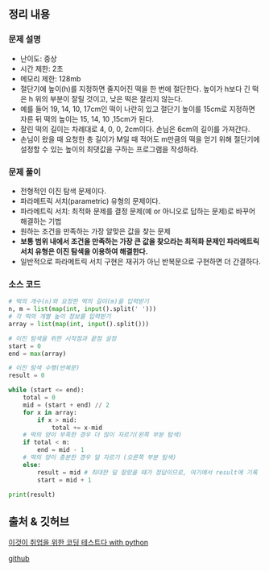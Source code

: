 ## 정리 내용
### 문제 설명
- 난이도: 중상
- 시간 제한: 2초
- 메모리 제한: 128mb
- 절단기에 높이(h)를 지정하면 줄지어진 떡을 한 번에 절단한다. 높이가 h보다 긴 떡은 h 위의 부분이 잘릴 것이고, 낮은 떡은 잘리지 않는다.
- 예를 들어 19, 14, 10, 17cm인 떡이 나란히 있고 절단기 높이를 15cm로 지정하면 자른 뒤 떡의 높이는 15, 14, 10 ,15cm가 된다.
- 잘린 떡의 길이는 차례대로 4, 0, 0, 2cm이다. 손님은 6cm의 길이를 가져간다.
- 손님이 왔을 때 요청한 총 길이가 M일 때 적어도 m만큼의 떡을 얻기 위해 절단기에 설정할 수 있는 높이의 최댓값을 구하는 프로그램을 작성하라.

### 문제 풀이
- 전형적인 이진 탐색 문제이다.
- 파라메트릭 서치(parametric) 유형의 문제이다.
- 파라메트릭 서치: 최적화 문제를 결정 문제(예 or 아니오로 답하는 문제)로 바꾸어 해결하는 기법
- 원하는 조건을 만족하는 가장 알맞은 값을 찾는 문제
- **보통 범위 내에서 조건을 만족하는 가장 큰 값을 찾으라는 최적화 문제인 파라메트릭 서치 유형은 이진 탐색을 이용하여 해결한다.**
- 일반적으로 파라메트릭 서치 구현은 재귀가 아닌 반복문으로 구현하면 더 간결하다.

### 소스 코드
```python
# 떡의 개수(n)와 요청한 떡의 길이(m)을 입력받기
n, m = list(map(int, input().split(' ')))
# 각 떡의 개별 높이 정보를 입력받기
array = list(map(int, input().split()))

# 이진 탐색을 위한 시작점과 끝점 설정
start = 0
end = max(array)

# 이진 탐색 수행(반복문)
result = 0

while (start <= end):
    total = 0
    mid = (start + end) // 2
    for x in array:
        if x > mid:
            total += x-mid
    # 떡의 양이 부족한 경우 더 많이 자르기(왼쪽 부분 탐색)
    if total < m:
        end = mid - 1
    # 떡의 양이 충분한 경우 덜 자르기 (오른쪽 부분 탐색)
    else:
        result = mid # 최대한 덜 잘랐을 때가 정답이므로, 여기에서 result에 기록
        start = mid + 1

print(result)
```

## 출처 & 깃허브
[이것이 취업을 위한 코딩 테스트다 with python](http://www.yes24.com/Product/Goods/91433923)

[github](https://github.com/KYUSEONGHAN/python-for-coding-test)